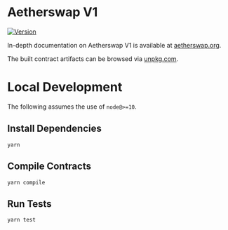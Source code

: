 # Aetherswap V1

[![Version](https://img.shields.io/npm/v/@aetherswap/v1-core)](https://www.npmjs.com/package/@aetherswap/v1-core)

In-depth documentation on Aetherswap V1 is available at [aetherswap.org](https://docs.aetherswap.org).

The built contract artifacts can be browsed via [unpkg.com](https://unpkg.com/browse/@aetherswap/v1-core@latest/).

# Local Development

The following assumes the use of `node@>=10`.

## Install Dependencies

`yarn`

## Compile Contracts

`yarn compile`

## Run Tests

`yarn test`
